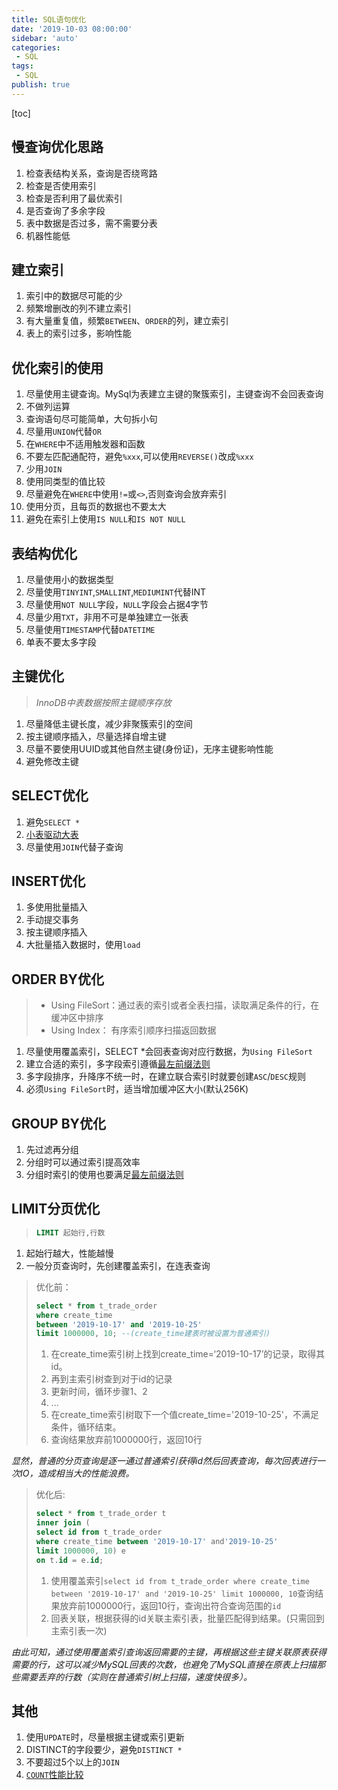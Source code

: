 ```yaml
---
title: SQL语句优化
date: '2019-10-03 08:00:00'
sidebar: 'auto'
categories:
 - SQL
tags:
 - SQL
publish: true
---
```

[toc]
## 慢查询优化思路
1. 检查表结构关系，查询是否绕弯路
2. 检查是否使用索引
3. 检查是否利用了最优索引
4. 是否查询了多余字段
5. 表中数据是否过多，需不需要分表
6. 机器性能低
   
## 建立索引
1. 索引中的数据尽可能的少
2. 频繁增删改的列不建立索引
3. 有大量重复值，频繁`BETWEEN`、`ORDER`的列，建立索引
4. 表上的索引过多，影响性能

## 优化索引的使用
1. 尽量使用主键查询。MySql为表建立主键的聚簇索引，主键查询不会回表查询
2. 不做列运算
3. 查询语句尽可能简单，大句拆小句
4. 尽量用`UNION`代替`OR`
5. 在`WHERE`中不适用触发器和函数
6. 不要左匹配通配符，避免`%xxx`,可以使用`REVERSE()`改成`%xxx`
7. 少用`JOIN`
8. 使用同类型的值比较
9. 尽量避免在`WHERE`中使用`!=`或`<>`,否则查询会放弃索引
10. 使用分页，且每页的数据也不要太大
11. 避免在索引上使用`IS NULL`和`IS NOT NULL`

## 表结构优化
1. 尽量使用小的数据类型
2. 尽量使用`TINYINT`,`SMALLINT`,`MEDIUMINT`代替INT
3. 尽量使用`NOT NULL`字段，`NULL`字段会占据4字节
4. 尽量少用`TXT`，非用不可是单独建立一张表
5. 尽量使用`TIMESTAMP`代替`DATETIME`
6. 单表不要太多字段

## 主键优化
>*InnoDB中表数据按照主键顺序存放*

1. 尽量降低主键长度，减少非聚簇索引的空间
2. 按主键顺序插入，尽量选择自增主键
3. 尽量不要使用UUID或其他自然主键(身份证)，无序主键影响性能
4. 避免修改主键

## SELECT优化
1. 避免`SELECT *`
2. [小表驱动大表](01.SQL优化——小表驱动大表.md)
3. 尽量使用`JOIN`代替子查询

## INSERT优化
1. 多使用批量插入
2. 手动提交事务
3. 按主键顺序插入
4. 大批量插入数据时，使用`load`

## ORDER BY优化
>* Using FileSort：通过表的索引或者全表扫描，读取满足条件的行，在缓冲区中排序
>* Using Index： 有序索引顺序扫描返回数据
1. 尽量使用覆盖索引，SELECT *会回表查询对应行数据，为`Using FileSort`
2. 建立合适的索引，多字段索引遵循[最左前缀法则](02.官方文档解释MySQL最左匹配(最左前缀)原则.md)
3. 多字段排序，升降序不统一时，在建立联合索引时就要创建`ASC`/`DESC`规则
4. 必须`Using FileSort`时，适当增加缓冲区大小(默认256K)

## GROUP BY优化
1. 先过滤再分组
2. 分组时可以通过索引提高效率
3. 分组时索引的使用也要满足[最左前缀法则](02.官方文档解释MySQL最左匹配(最左前缀)原则.md)

## LIMIT分页优化
>```sql
>LIMIT 起始行,行数
>```
1. 起始行越大，性能越慢
2. 一般分页查询时，先创建覆盖索引，在连表查询
> 优化前：
> ```sql
>select * from t_trade_order
>where create_time
>between '2019-10-17' and '2019-10-25'
>limit 1000000, 10; --(create_time建表时被设置为普通索引)
>```
   >1. 在create_time索引树上找到create_time=‘2019-10-17’的记录，取得其id。
   >2. 再到主索引树查到对于id的记录
   >3. 更新时间，循环步骤1、2
   >4. ...
   >5. 在create_time索引树取下一个值create_time='2019-10-25'，不满足条件，循环结束。
   >6. 查询结果放弃前1000000行，返回10行  

*显然，普通的分页查询是逐一通过普通索引获得id然后回表查询，每次回表进行一次IO，造成相当大的性能浪费。*

>优化后:
>```sql
>select * from t_trade_order t
>inner join (
>select id from t_trade_order
>where create_time between '2019-10-17' and'2019-10-25'
>limit 1000000, 10) e
>on t.id = e.id;
>```
   >1. 使用覆盖索引`select id from t_trade_order where create_time between '2019-10-17' and '2019-10-25' limit 1000000, 10`查询结果放弃前1000000行，返回10行，查询出符合查询范围的`id`
   >2. 回表关联，根据获得的id关联主索引表，批量匹配得到结果。(只需回到主索引表一次)

*由此可知，通过使用覆盖索引查询返回需要的主键，再根据这些主键关联原表获得需要的行，这可以减少MySQL回表的次数，也避免了MySQL直接在原表上扫描那些需要丢弃的行数（实则在普通索引树上扫描，速度快很多）。*

## 其他
1. 使用`UPDATE`时，尽量根据主键或索引更新
2. DISTINCT的字段要少，避免`DISTINCT *`
3. 不要超过5个以上的`JOIN`
4. [`COUNT`性能比较](03.COUNT()和COUNT(1)有什么区别.md)      
